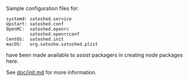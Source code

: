 Sample configuration files for:
```
systemd: satoshed.service
Upstart: satoshed.conf
OpenRC:  satoshed.openrc
         satoshed.openrcconf
CentOS:  satoshed.init
macOS:   org.satoshe.satoshed.plist
```
have been made available to assist packagers in creating node packages here.

See [doc/init.md](../../doc/init.md) for more information.
